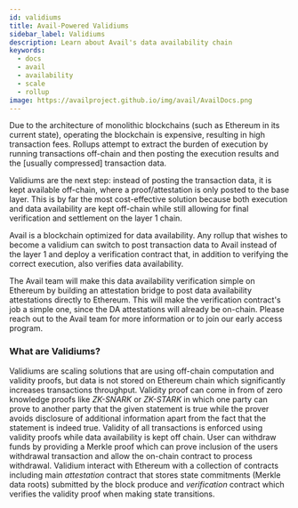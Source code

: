 ```yaml
---
id: validiums
title: Avail-Powered Validiums
sidebar_label: Validiums
description: Learn about Avail's data availability chain
keywords:
  - docs
  - avail
  - availability
  - scale
  - rollup
image: https://availproject.github.io/img/avail/AvailDocs.png
---
```


Due to the architecture of monolithic blockchains (such as Ethereum in
its current state), operating the blockchain is expensive, resulting
in high transaction fees. Rollups attempt to extract the burden of
execution by running transactions off-chain and then posting the
execution results and the [usually compressed] transaction data.

Validiums are the next step: instead of posting the transaction data,
it is kept available off-chain, where a proof/attestation is only
posted to the base layer. This is by far the most cost-effective
solution because both execution and data availability are kept
off-chain while still allowing for final verification and settlement
on the layer 1 chain.

Avail is a blockchain optimized for data availability. Any rollup that
wishes to become a validium can switch to post transaction data to
Avail instead of the layer 1 and deploy a verification contract that,
in addition to verifying the correct execution, also verifies data
availability.

The Avail team will make this data availability verification simple on
Ethereum by building an attestation bridge to post data availability
attestations directly to Ethereum. This will make the verification
contract's job a simple one, since the DA attestations will already be
on-chain. Please reach out to the Avail team for more information or
to join our early access program.

### What are Validiums?

Validiums are scaling solutions that are using off-chain computation and
validity proofs, but data is not stored on Ethereum chain which significantly
increases transactions throughput.  Validity proof can come in from of zero 
knowledge proofs like _ZK-SNARK_ or _ZK-STARK_ in which one party can prove to 
another party that the given statement is true while the prover avoids disclosure 
of additional information apart from the fact that the statement is indeed true.
Validity of all transactions is enforced using validity proofs while data availability 
is kept off chain. User can withdraw funds by providing a Merkle proof which can prove 
inclusion of the users withdrawal transaction and allow the on-chain contract to process 
withdrawal. Validium interact with Ethereum with a collection of contracts including main 
_attestation_ contract that stores state commitments (Merkle data roots) submitted by the 
block produce and _verification_ contract which verifies the validity proof when making
state transitions.
